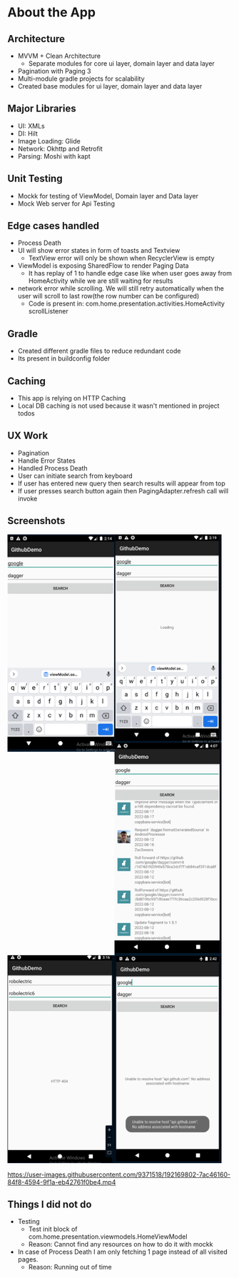 # About the App

## Architecture
- MVVM + Clean Architecture
  - Separate modules for core ui layer, domain layer and data layer 
- Pagination with Paging 3
- Multi-module gradle projects for scalability
- Created base modules for ui layer, domain layer and data layer

## Major Libraries
- UI: XMLs
- DI: Hilt
- Image Loading: Glide
- Network: Okhttp and Retrofit
- Parsing: Moshi with kapt

## Unit Testing
- Mockk for testing of ViewModel, Domain layer and Data layer
- Mock Web server for Api Testing

## Edge cases handled
- Process Death
- UI will show error states in form of toasts and Textview
  - TextView error will only be shown when RecyclerView is empty
- ViewModel is exposing SharedFlow to render Paging Data
  - It has replay of 1 to handle edge case like when user goes away from HomeActivity while we are still waiting for results
- network error while scrolling. We will still retry automatically when the user will scroll to last row(the row number can be configured)
  - Code is present in: com.home.presentation.activities.HomeActivity scrollListener

## Gradle
- Created different gradle files to reduce redundant code
- Its present in buildconfig folder 

## Caching
- This app is relying on HTTP Caching
- Local DB caching is not used because it wasn't mentioned in project todos

## UX Work
- Pagination
- Handle Error States
- Handled Process Death
- User can initiate search from keyboard
- If user has entered new query then search results will appear from top
- If user presses search button again then PagingAdapter.refresh call will invoke 

## Screenshots

<img src="https://github.com/rahul-lohra/Github-Demo-App/blob/master/screenshots/initial_screen.PNG?raw=true" align="left" width="240" >
<img src="https://github.com/rahul-lohra/Github-Demo-App/blob/master/screenshots/loading_screen.PNG?raw=true" align="left" width="240" >
<img src="https://github.com/rahul-lohra/Github-Demo-App/blob/master/screenshots/success_state.PNG?raw=true" align="left" width="240" >
<img src="https://github.com/rahul-lohra/Github-Demo-App/blob/master/screenshots/error_state.PNG?raw=true" align="left" width="240" >
<img src="https://github.com/rahul-lohra/Github-Demo-App/blob/master/screenshots/network_error_state.PNG?raw=true" width="240" >

https://user-images.githubusercontent.com/9371518/192169802-7ac46160-84f8-4594-9f1a-eb42761f0be4.mp4

## Things I did not do
- Testing
  - Test init block of com.home.presentation.viewmodels.HomeViewModel
  - Reason: Cannot find any resources on how to do it with mockk
- In case of Process Death I am only fetching 1 page instead of all visited pages.
  - Reason: Running out of time
